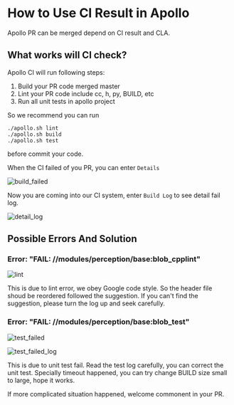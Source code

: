 # How to Use CI Result in Apollo
Apollo PR can be merged depend on CI result and CLA.

## What works will CI check?
Apollo CI will run following steps:

1. Build your PR code merged master
1. Lint your PR code include cc, h, py, BUILD, etc
1. Run all unit tests in apollo project

So we recommend you can run

```
./apollo.sh lint
./apollo.sh build
./apollo.sh test
```
before commit your code. 

When the CI failed of you PR, you can enter `Details`

![build_failed](images/build_failed.png)

Now you are coming into our CI system, enter `Build Log` to see detail fail log.

![detail_log](images/build_log.png)

## Possible Errors And Solution

### Error: "FAIL: //modules/perception/base:blob_cpplint"

![lint](images/lint.png)

This is due to lint error, we obey Google code style. So the header file shoud be reordered followed the suggestion. If you can't find the suggestion, please turn the log up and seek carefully.

### Error: "FAIL: //modules/perception/base:blob_test"

![test_failed](images/unit_test_failed.png)

![test_failed_log](images/unit_failed_log.png)

This is due to unit test fail. Read the test log carefully, you can correct the unit test. Specially timeout happened, you can try change BUILD size small to large, hope it works.

If more complicated situation happened, welcome commonent in your PR.
